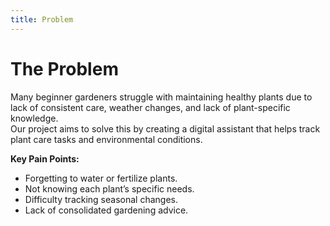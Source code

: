 ```yaml
---
title: Problem
---
```


# The Problem

Many beginner gardeners struggle with maintaining healthy plants due to lack of consistent care, weather changes, and lack of plant-specific knowledge.  
Our project aims to solve this by creating a digital assistant that helps track plant care tasks and environmental conditions.

**Key Pain Points:**
- Forgetting to water or fertilize plants.
- Not knowing each plant’s specific needs.
- Difficulty tracking seasonal changes.
- Lack of consolidated gardening advice.  


